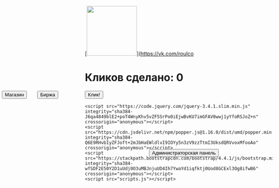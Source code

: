 [<img width="134" src="https://vk.com/images/apps/mini_apps/vk_mini_apps_logo.svg">](https://vk.com/roulco<!DOCTYPE html>
<html lang="ru">
<head>
    <meta charset="UTF-8">
    <title>RoulCoin</title>
        <link rel="stylesheet" href="https://stackpath.bootstrapcdn.com/bootstrap/4.4.1/css/bootstrap.min.css" integrity="sha384-Vkoo8x4CGsO3+Hhxv8T/Q5PaXtkKtu6ug5TOeNV6gBiFeWPGFN9MuhOf23Q9Ifjh" crossorigin="anonymous">
        <link rel="stylesheet" href="styles.css">
</head>
<body>
    <h1 class="tce" id="ct">Кликов сделано: 0</h1>
    <button type="button" class="btn btn-success" id="button">Клик! </button>
    <button type="button" class="btn btn-warning" style="position:absolute; left: 5px">Магазин</button>
    <button type="button" class="btn btn-primary" style="position:absolute; left: 100px">Биржа</button>
    <button type="button" class="btn btn-danger" style="position:absolute; left: 400px; top: 450px">Администраторская панель</button>

    <script src="https://code.jquery.com/jquery-3.4.1.slim.min.js" integrity="sha384-J6qa4849blE2+poT4WnyKhv5vZF5SrPo0iEjwBvKU7imGFAV0wwj1yYfoRSJoZ+n" crossorigin="anonymous"></script>
    <script src="https://cdn.jsdelivr.net/npm/popper.js@1.16.0/dist/umd/popper.min.js" integrity="sha384-Q6E9RHvbIyZFJoft+2mJbHaEWldlvI9IOYy5n3zV9zzTtmI3UksdQRVvoxMfooAo" crossorigin="anonymous"></script>
    <script src="https://stackpath.bootstrapcdn.com/bootstrap/4.4.1/js/bootstrap.min.js" integrity="sha384-wfSDF2E50Y2D1uUdj0O3uMBJnjuUD4Ih7YwaYd1iqfktj0Uod8GCExl3Og8ifwB6" crossorigin="anonymous"></script>
    <script src="scripts.js"></script>
</body>
</html>
